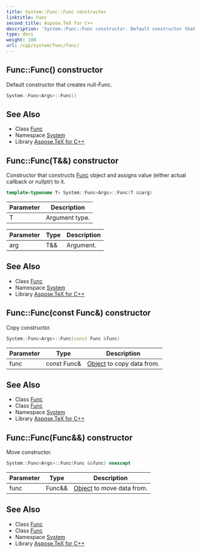 ```yaml
---
title: System::Func::Func constructor
linktitle: Func
second_title: Aspose.TeX for C++
description: 'System::Func::Func constructor. Default constructor that creates null-Func in C++.'
type: docs
weight: 100
url: /cpp/system/func/func/
---
```

## Func::Func() constructor


Default constructor that creates null-Func.

```cpp
System::Func<Args>::Func()
```

## See Also

* Class [Func](../)
* Namespace [System](../../)
* Library [Aspose.TeX for C++](../../../)
## Func::Func(T\&&) constructor


Constructor that constructs [Func](../) object and assigns value (either actual callback or nullptr) to it.

```cpp
template<typename T> System::Func<Args>::Func(T &&arg)
```


| Parameter | Description |
| --- | --- |
| T | Argument type. |

| Parameter | Type | Description |
| --- | --- | --- |
| arg | T\&& | Argument. |

## See Also

* Class [Func](../)
* Namespace [System](../../)
* Library [Aspose.TeX for C++](../../../)
## Func::Func(const Func\&) constructor


Copy constructor.

```cpp
System::Func<Args>::Func(const Func &func)
```


| Parameter | Type | Description |
| --- | --- | --- |
| func | const Func\& | [Object](../../object/) to copy data from. |

## See Also

* Class [Func](../)
* Class [Func](../)
* Namespace [System](../../)
* Library [Aspose.TeX for C++](../../../)
## Func::Func(Func\&&) constructor


Move constructor.

```cpp
System::Func<Args>::Func(Func &&func) noexcept
```


| Parameter | Type | Description |
| --- | --- | --- |
| func | Func\&& | [Object](../../object/) to move data from. |

## See Also

* Class [Func](../)
* Class [Func](../)
* Namespace [System](../../)
* Library [Aspose.TeX for C++](../../../)
